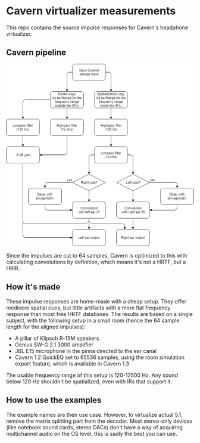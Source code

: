 # Cavern virtualizer measurements
This repo contains the source impulse responses for Cavern's headphone
virtualizer.

## Cavern pipeline
![Cavern pipeline](Cavern%20pipeline.png)

Since the impulses are cut to 64 samples, Cavern is optimized to this with
calculating convolutions by definition, which means it's not a HRTF, but a HRIR.

## How it's made
These impulse responses are home-made with a cheap setup. They offer mediocre
spatial cues, but little artifacts with a more flat frequency response than most
free HRTF databases. The results are based on a single subject, with the
following setup in a small room (hence the 64 sample length for the aligned
impulses):
* A pillar of Klipsch R-15M speakers
* Genius SW-G 2.1 3000 amplifier
* JBL E15 microphone in the pinna directed to the ear canal
* Cavern 1.2 QuickEQ set to 65536 samples, using the room simulation export
feature, which is available in Cavern 1.3

The usable frequency range of this setup is 120-12500 Hz. Any sound below 120 Hz
shouldn't be spatialized, even with IRs that support it.

## How to use the examples
The example names are their use case. However, to virtualize actual 5.1, remove
the matrix splitting part from the decoder. Most stereo-only devices (like
notebook sound cards, stereo DACs) don't have a way of acquiring multichannel
audio on the OS level, this is sadly the best you can use.
